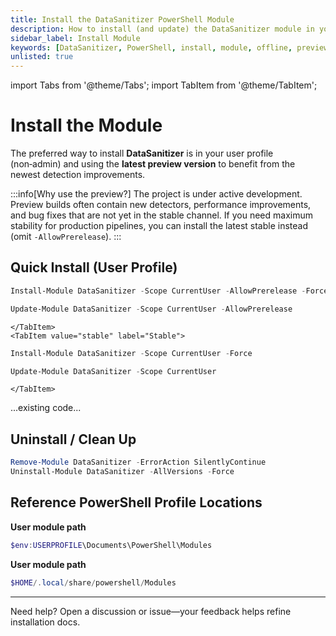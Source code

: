 ```yaml
---
title: Install the DataSanitizer PowerShell Module
description: How to install (and update) the DataSanitizer module in your user profile (no admin rights) and in offline or isolated environments.
sidebar_label: Install Module
keywords: [DataSanitizer, PowerShell, install, module, offline, preview]
unlisted: true
---
```


import Tabs from '@theme/Tabs';
import TabItem from '@theme/TabItem';

# Install the Module

The preferred way to install **DataSanitizer** is in your user profile (non‑admin) and using the **latest preview version** to benefit from the newest detection improvements.

:::info[Why use the preview?]
The project is under active development. Preview builds often contain new detectors, performance improvements, and bug fixes that are not yet in the stable channel. If you need maximum stability for production pipelines, you can install the latest stable instead (omit `-AllowPrerelease`).
:::

## Quick Install (User Profile)

<Tabs groupId="channel">
	<TabItem value="preview" label="Preview (Recommended)">

```powershell title="Install latest preview"
Install-Module DataSanitizer -Scope CurrentUser -AllowPrerelease -Force
```

```powershell title="Update to newest preview"
Update-Module DataSanitizer -Scope CurrentUser -AllowPrerelease
```

	</TabItem>
	<TabItem value="stable" label="Stable">

```powershell title="Install latest stable"
Install-Module DataSanitizer -Scope CurrentUser -Force
```

```powershell title="Update to newest stable"
Update-Module DataSanitizer -Scope CurrentUser
```

	</TabItem>
</Tabs>


...existing code...

## Uninstall / Clean Up

```powershell
Remove-Module DataSanitizer -ErrorAction SilentlyContinue
Uninstall-Module DataSanitizer -AllVersions -Force
```

## Reference PowerShell Profile Locations

<Tabs groupId="ref-paths">
  <TabItem value="windows" label="Windows">

**User module path**

```powershell
$env:USERPROFILE\Documents\PowerShell\Modules
```

  </TabItem>
  <TabItem value="unix" label="Linux / macOS">

**User module path**

```powershell
$HOME/.local/share/powershell/Modules
```

  </TabItem>
</Tabs>

---
Need help? Open a discussion or issue—your feedback helps refine installation docs.

